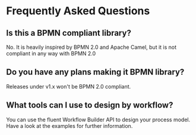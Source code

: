 # Frequently Asked Questions

## Is this a BPMN compliant library?
No. It is heavily inspired by BPMN 2.0 and Apache Camel, but it is not compliant in any way with BPMN 2.0

## Do you have any plans making it BPMN library?
Releases under v1.x won't be BPMN 2.0 compliant.

## What tools can I use to design by workflow?
You can use the fluent Workflow Builder API to design your process model. Have a look at the examples for further information.
